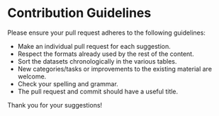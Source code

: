 # Contribution Guidelines

Please ensure your pull request adheres to the following guidelines:

- Make an individual pull request for each suggestion.
- Respect the formats already used by the rest of the content.
- Sort the datasets chronologically in the various tables.
- New categories/tasks or improvements to the existing material are welcome.
- Check your spelling and grammar.
- The pull request and commit should have a useful title.

Thank you for your suggestions!
